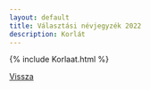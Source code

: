 ```yaml
---
layout: default
title: Választási névjegyzék 2022
description: Korlát
---
```


{% include Korlaat.html %}

[Vissza](./)